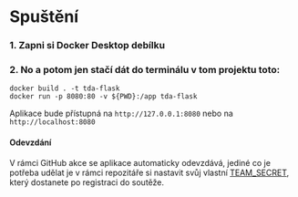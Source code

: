 # Spuštění

### 1. Zapni si Docker Desktop debílku

### 2. No a potom jen stačí dát do terminálu v tom projektu toto: 

```
docker build . -t tda-flask
docker run -p 8080:80 -v ${PWD}:/app tda-flask
```

Aplikace bude přístupná na `http://127.0.0.1:8080` nebo na `http://localhost:8080`

#### Odevzdání
V rámci GitHub akce se aplikace automaticky odevzdává, jediné co je potřeba udělat je v rámci repozitáře si nastavit svůj vlastní [TEAM\_SECRET](https://tourdeapp.cz/vzdelavaci-materialy/2736-sablony-lokalni-deployment-a-odevzdani#:~:text=3.-,Team%20Secret,-Jd%C4%9Bte%20do%20Settings), který dostanete po registraci do soutěže.
